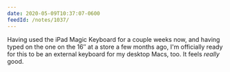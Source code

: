 ```yaml
---
date: 2020-05-09T10:37:07-0600
feedId: /notes/1037/
---
```


Having used the iPad Magic Keyboard for a couple weeks now, and having typed on the one on the 16″ at a store a few months ago, I'm officially ready for this to be an external keyboard for my desktop Macs, too. It feels *really* good.